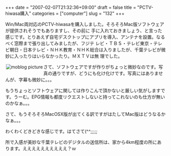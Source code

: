 +++
date = "2007-02-07T21:32:36+09:00"
draft = false
title = "PCTV-hiwasa購入"
categories = ["computer"]
slug = "132"
+++

Win/Mac両対応のPCTV-hiwasaを購入しました。そろそろMac版ソフトウェアが提供されそうでもありますし、その前に 手に入れておきましょう、と言った感じです。とりあえず自宅デスクトップにアプリを導入、アンテナを設置。なるべく窓際まで張り出してみましたが、フジテ レビ・ＴＢＳ・テレビ東京・テレビ朝日・日本テレビ・ＮＨＫ教育・ＮＨＫ総合は入りましたが、千葉テレビが微妙に入ったりはいらなかったり。ＭＸＴＶは無 理でした。

<a rel="lightbox" href="http://keruru.net/images/45c9c6e3b6487-img055.jpg"><img vspace="2" hspace="2" border="0" align="left" title="moblogPicture" alt="moblog picture" src="http://keruru.net/images/45c9c6e3b6487-thumb_img055.jpg" /></a>

さて、ソフトウェアですが作りがちょっと微妙なのです。写真の通りですが、どうにも化け化けです。写真にはありませんが、字幕も微妙に。。。

もうちょっとソフトウェアに関しては作りこんで頂かないと厳しい気がしますです。うーむ。EPG情報も都度リクエストしないと持ってこれないのも仕方が無いのかなぁ。。。

さて、もうそろそろMacOSX版が出てくる訳ですがはたしてMac版はどうなるかなぁ。。。

わくわくどきどきな感じです。はてさて(^^;;;;;

所で入感が美妙な千葉テレビのデジタルの送信所は、家から4km程度の所にあります。ええええええええええ？ｗ

<!-- bodytext end -->
